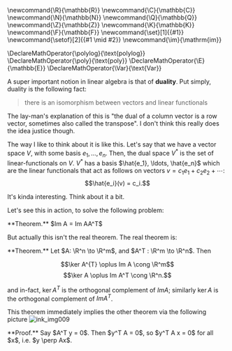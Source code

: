 \newcommand{\R}{\mathbb{R}}
\newcommand{\C}{\mathbb{C}}
\newcommand{\N}{\mathbb{N}}
\newcommand{\Q}{\mathbb{Q}}
\newcommand{\Z}{\mathbb{Z}}
\newcommand{\K}{\mathbb{K}}
\newcommand{\F}{\mathbb{F}}
\newcommand{\set}[1]{\{#1\}}
\newcommand{\setof}[2]{\{#1 \mid #2\}}
\newcommand{\im}{\mathrm{im}}

\DeclareMathOperator{\polylog}{\text{polylog}}
\DeclareMathOperator{\poly}{\text{poly}}
\DeclareMathOperator{\E}{\mathbb{E}}
\DeclareMathOperator{\Var}{\text{Var}}


A super important notion in linear algebra is that of
**duality**.
Put simply, duality is the following fact:

> there is an isomorphism between vectors and linear functionals

The lay-man's explanation of this is "the dual of a column vector
is a row vector, sometimes also called the transpose".
I don't think this really does the idea justice though.

The way I like to think about it is like this. Let's say that we
have a vector space $V$, with some basis $e_1,\ldots, e_n$. 
Then, the dual space $V^*$ is the set of linear-functionals on $V$. $V^{*}$ has a basis  $\hat{e_1}, \ldots,
\hat{e_n}$ which are the linear functionals that act as follows
on vectors $v=c_1 e_1 + c_2 e_2 + \cdots$: 
 $$\hat{e_i}(v) = c_i.$$

It's kinda interesting. Think about it a bit.

Let's see this in action, to solve the following problem:

<div class="thm envbox">**Theorem.**
$Im A = Im AA^T$
</div>

But actually this isn't the real theorem. The real theorem is:

<div class="thm envbox">**Theorem.**
Let $A: \R^n \to \R^m$, and $A^T : \R^m \to \R^n$. Then 

$$\ker A^{T} \oplus Im A \cong \R^m$$
$$\ker A \oplus Im A^T \cong \R^n.$$

and in-fact, $\ker A^T$ is the orthogonal complement of $Im A$;
similarly $\ker A$ is the orthogonal complement of  $Im A^T$.

</div>

This theorem immediately implies the other theorem via the
following picture
![ink_img009](src/images/ink_img009.png)

<div class="pf envbox">**Proof.**
Say $A^T y = 0$. Then  $y^T A = 0$, so  $y^T A x = 0$ for all $x$, i.e. $y \perp Ax$. 

</div>


